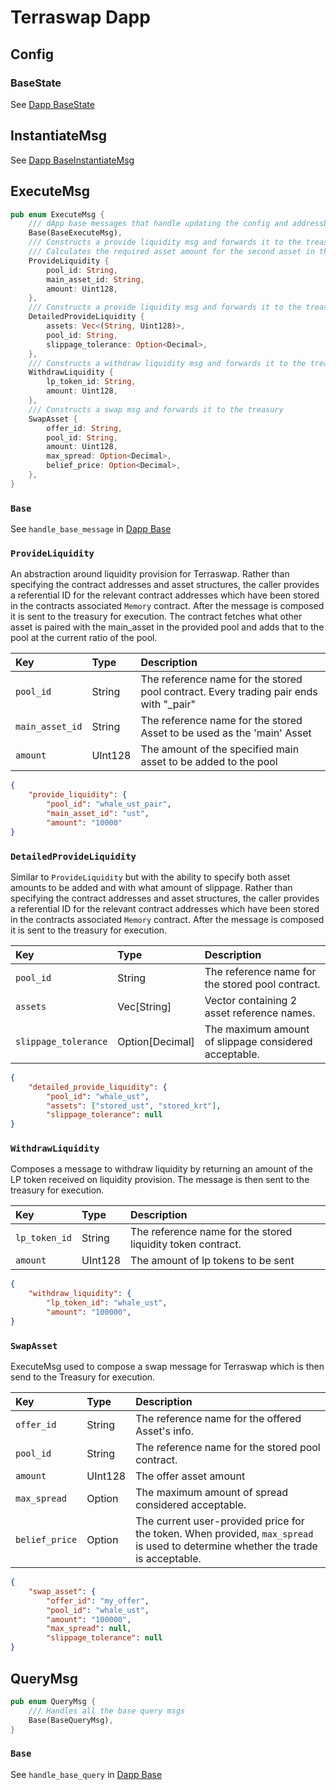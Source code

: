 # Terraswap Dapp

## Config 

### BaseState

See [Dapp BaseState](../Dapp-Base/#basestate)

## InstantiateMsg

See [Dapp BaseInstantiateMsg](../Dapp-Base/#instantiatemsg)


## ExecuteMsg 

```rust
pub enum ExecuteMsg {
    /// dApp base messages that handle updating the config and addressbook
    Base(BaseExecuteMsg),
    /// Constructs a provide liquidity msg and forwards it to the treasury
    /// Calculates the required asset amount for the second asset in the pool.
    ProvideLiquidity {
        pool_id: String,
        main_asset_id: String,
        amount: Uint128,
    },
    /// Constructs a provide liquidity msg and forwards it to the treasury.
    DetailedProvideLiquidity {
        assets: Vec<(String, Uint128)>,
        pool_id: String,
        slippage_tolerance: Option<Decimal>,
    },
    /// Constructs a withdraw liquidity msg and forwards it to the treasury
    WithdrawLiquidity {
        lp_token_id: String,
        amount: Uint128,
    },
    /// Constructs a swap msg and forwards it to the treasury
    SwapAsset {
        offer_id: String,
        pool_id: String,
        amount: Uint128,
        max_spread: Option<Decimal>,
        belief_price: Option<Decimal>,
    },
}
```


### `Base`

See `handle_base_message` in [Dapp Base](../Dapp-Base/#handle_base_message)

### `ProvideLiquidity`

An abstraction around liquidity provision for Terraswap. Rather than specifying the contract addresses and asset structures, the caller provides a referential ID for the relevant contract addresses which have been stored in the contracts associated `Memory` contract. After the message is composed it is sent to the treasury for execution. The contract fetches what other asset is paired with the main_asset in the provided pool and adds that to the pool at the current ratio of the pool.

| Key | Type | Description |
| :--- | :--- | :--- |
| `pool_id` | String | The reference name for the stored pool contract. Every trading pair ends with "_pair"|
| `main_asset_id` | String | The reference name for the stored Asset to be used as the 'main' Asset |
| `amount` | UInt128 | The amount of the specified main asset to be added to the pool |

```json 
{
    "provide_liquidity": {
        "pool_id": "whale_ust_pair",
        "main_asset_id": "ust",
        "amount": "10000"
}
```

### `DetailedProvideLiquidity`

Similar to `ProvideLiquidity` but with the ability to specify both asset amounts to be added and with what amount of slippage. Rather than specifying the contract addresses and asset structures, the caller provides a referential ID for the relevant contract addresses which have been stored in the contracts associated `Memory` contract. After the message is composed it is sent to the treasury for execution.

| Key | Type | Description |
| :--- | :--- | :--- |
| `pool_id` | String | The reference name for the stored pool contract. |
| `assets` | Vec[String] | Vector containing 2 asset reference names. |
| `slippage_tolerance` | Option[Decimal] | The maximum amount of slippage considered acceptable. |

```json 
{
    "detailed_provide_liquidity": {
        "pool_id": "whale_ust",
        "assets": ["stored_ust", "stored_krt"],
        "slippage_tolerance": null
}
```

### `WithdrawLiquidity`

Composes a message to withdraw liquidity by returning an amount of the LP token received on liquidity provision. The message is then sent to the treasury for execution.

| Key | Type | Description |
| :--- | :--- | :--- |
| `lp_token_id` | String | The reference name for the stored liquidity token contract. |
| `amount` | UInt128 | The amount of lp tokens to be sent |


```json 
{
    "withdraw_liquidity": {
        "lp_token_id": "whale_ust",
        "amount": "100000",
}
```

### `SwapAsset`

ExecuteMsg used to compose a swap message for Terraswap which is then send to the Treasury for execution.

| Key | Type | Description |
| :--- | :--- | :--- |
| `offer_id` | String | The reference name for the offered Asset's info. |
| `pool_id` | String | The reference name for the stored pool contract. |
| `amount` | UInt128 | The offer asset amount |
| `max_spread` | Option<Decimal> | The maximum amount of spread considered acceptable. |
| `belief_price` | Option<Decimal> | The current user-provided price for the token. When provided, `max_spread` is used to determine whether the trade is acceptable. |

```json 
{
    "swap_asset": {
        "offer_id": "my_offer",
        "pool_id": "whale_ust",
        "amount": "100000",
        "max_spread": null,
        "slippage_tolerance": null
}
```

## QueryMsg

```rust
pub enum QueryMsg {
    /// Handles all the base query msgs
    Base(BaseQueryMsg),
}
```

### `Base`

See `handle_base_query` in [Dapp Base](../Dapp-Base/#handle_base_query)